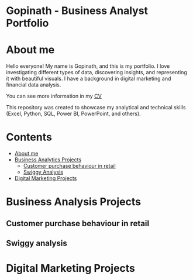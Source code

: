 # Gopinath - Business Analyst Portfolio
# About me <about me="about-me"></a>
Hello everyone! My name is Gopinath, and this is my portfolio.
I love investigating different types of data, discovering insights, and representing it with beautiful visuals.
I have a background in digital marketing and financial data analysis.

You can see more information in my [CV](https://sivaavis611.wixsite.com/portfolio/about)

This repository was created to showcase my analytical and technical skills (Excel, Python, SQL, Power BI, PowerPoint, and others).

# Contents
* [About me](#about-me)
* [Business Analytics Projects](#business-analysis-projects)
  * [Customer purchase behaviour in retail](#Customer-purchase-behaviour-in-retail)
  * [Swiggy Analysis](#swiggy-analysis)
* [Digital Marketing Projects](#digital-marketing-projects)



# Business Analysis Projects <business analysis projects="business-analysis-projects"></a>
## Customer purchase behaviour in retail <Customer purchase behaviour in retail="Customer-purchase-behaviour-in-retail"></a>
## Swiggy analysis <swiggy analysis="swiggy-analysis"></a>

# Digital Marketing Projects <digital marketing projects="digital-marketing-projects"></a>
